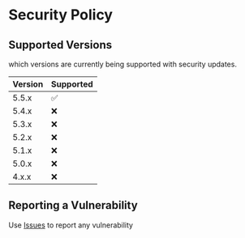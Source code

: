 # Security Policy

## Supported Versions

which versions are currently being supported with security updates.

| Version | Supported          |
| ------- | ------------------ |
| 5.5.x   | :white_check_mark: |
| 5.4.x   | :x: |
| 5.3.x   | :x: |
| 5.2.x   | :x: |
| 5.1.x   | :x: |
| 5.0.x   | :x: |
| 4.x.x | :x:                |

## Reporting a Vulnerability

Use [Issues](https://git.cec-fr.digital/jmousqueton-adm/OpenCTI-Docker/-/issues) to report any vulnerability
